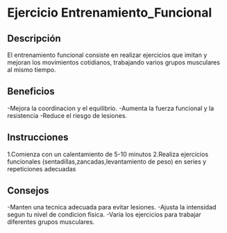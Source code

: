 # Ejercicio Entrenamiento_Funcional

## Descripción
El entrenamiento funcional consiste en realizar ejercicios que imitan y mejoran los movimientos cotidianos, trabajando varios grupos musculares al mismo tiempo.

## Beneficios
-Mejora la coordinacion y el equilibrio.
-Aumenta la fuerza funcional y la resistencia
-Reduce el riesgo de lesiones.

## Instrucciones
1.Comienza con un calentamiento de 5-10 minutos
2.Realiza ejercicios funcionales (sentadillas,zancadas,levantamiento de peso) en series y repeticiones adecuadas

## Consejos
-Manten una tecnica adecuada para evitar lesiones.
-Ajusta la intensidad segun tu nivel de condicion fisica.
-Varia los ejercicios para trabajar diferentes grupos musculares.